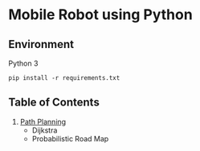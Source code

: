 # Mobile Robot using Python
## Environment
Python 3<br>
```
pip install -r requirements.txt
```
## Table of Contents
1. [Path Planning](path_planning)
    * Dijkstra
    * Probabilistic Road Map